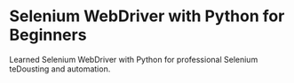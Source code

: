 # Selenium WebDriver with Python for Beginners
Learned Selenium WebDriver with Python for professional Selenium teDousting and automation.
